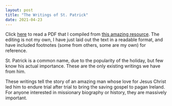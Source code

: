 ```yaml
---
layout: post
title: "The Writings of St. Patrick"
date: 2021-04-23
---
```


Click [here](/images/st_patrick.pdf) to read a PDF that I compiled from [this amazing resource](https://www.confessio.ie/more/article_kelly#). The editing is not my own, I have just laid out the text in a readable format, and have included footnotes (some from others, some are my own) for reference. 

St. Patrick is a common name, due to the popularity of the holiday, but few know his actual importance. These are the only existing writings we have from him. 

These writings tell the story of an amazing man whose love for Jesus Christ led him to endure trial after trial to bring the saving gospel to pagan Ireland. For anyone interested in missionary biography or history, they are massively important.

